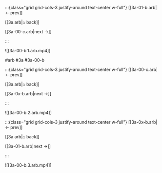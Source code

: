 :::{class="grid grid-cols-3 justify-around text-center w-full"}
[[3a-01-b.arb|← prev]]

[[3a.arb|⌂ back]]

[[3a-00-c.arb|next →]]

:::

![[3a-00-b.1.arb.mp4]]

#arb #3a #3a-00-b

:::{class="grid grid-cols-3 justify-around text-center w-full"}
[[3a-00-c.arb|← prev]]

[[3a.arb|⌂ back]]

[[3a-0x-b.arb|next →]]

:::

![[3a-00-b.2.arb.mp4]]

:::{class="grid grid-cols-3 justify-around text-center w-full"}
[[3a-0x-b.arb|← prev]]

[[3a.arb|⌂ back]]

[[3a-01-b.arb|next →]]

:::

![[3a-00-b.3.arb.mp4]]

